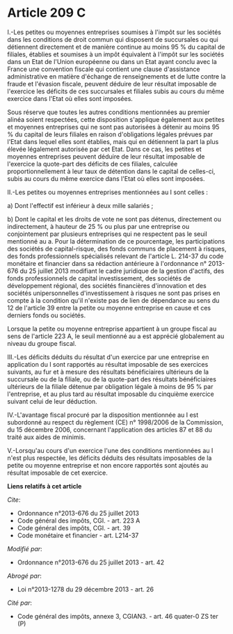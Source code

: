 # Article 209 C

I.-Les petites ou moyennes entreprises soumises à l'impôt sur les sociétés dans les conditions de droit commun qui disposent
de succursales ou qui détiennent directement et de manière continue au moins 95 % du capital de filiales, établies et
soumises à un impôt équivalent à l'impôt sur les sociétés dans un Etat de l'Union européenne ou dans un Etat ayant conclu
avec la France une convention fiscale qui contient une clause d'assistance administrative en matière d'échange de
renseignements et de lutte contre la fraude et l'évasion fiscale, peuvent déduire de leur résultat imposable de l'exercice
les déficits de ces succursales et filiales subis au cours du même exercice dans l'Etat où elles sont imposées. 

Sous réserve que toutes les autres conditions mentionnées au premier alinéa soient respectées, cette disposition s'applique
également aux petites et moyennes entreprises qui ne sont pas autorisées à détenir au moins 95 % du capital de leurs filiales
en raison d'obligations légales prévues par l'Etat dans lequel elles sont établies, mais qui en détiennent la part la plus
élevée légalement autorisée par cet Etat. Dans ce cas, les petites et moyennes entreprises peuvent déduire de leur résultat
imposable de l'exercice la quote-part des déficits de ces filiales, calculée proportionnellement à leur taux de détention
dans le capital de celles-ci, subis au cours du même exercice dans l'Etat où elles sont imposées. 

II.-Les petites ou moyennes entreprises mentionnées au I sont celles : 

a) Dont l'effectif est inférieur à deux mille salariés ; 

b) Dont le capital et les droits de vote ne sont pas détenus, directement ou indirectement, à hauteur de 25 % ou plus par une
entreprise ou conjointement par plusieurs entreprises qui ne respectent pas le seuil mentionné au a. Pour la détermination de
ce pourcentage, les participations des sociétés de capital-risque, des fonds communs de placement à risques, des fonds
professionnels spécialisés relevant de l'article L. 214-37 du code monétaire et financier dans sa rédaction antérieure à
l'ordonnance n° 2013-676 du 25 juillet 2013 modifiant le cadre juridique de la gestion d'actifs, des fonds professionnels de
capital investissement, des sociétés de développement régional, des sociétés financières d'innovation et des sociétés
unipersonnelles d'investissement à risques ne sont pas prises en compte à la condition qu'il n'existe pas de lien de
dépendance au sens du 12 de l'article 39 entre la petite ou moyenne entreprise en cause et ces derniers fonds ou sociétés. 

Lorsque la petite ou moyenne entreprise appartient à un groupe fiscal au sens de l'article 223 A, le seuil mentionné au a est
apprécié globalement au niveau du groupe fiscal. 

III.-Les déficits déduits du résultat d'un exercice par une entreprise en application du I sont rapportés au résultat
imposable de ses exercices suivants, au fur et à mesure des résultats bénéficiaires ultérieurs de la succursale ou de la
filiale, ou de la quote-part des résultats bénéficiaires ultérieurs de la filiale détenue par obligation légale à moins de 95
% par l'entreprise, et au plus tard au résultat imposable du cinquième exercice suivant celui de leur déduction. 

IV.-L'avantage fiscal procuré par la disposition mentionnée au I est subordonné au respect du règlement (CE) n° 1998/2006 de
la Commission, du 15 décembre 2006, concernant l'application des articles 87 et 88 du traité aux aides de minimis. 

V.-Lorsqu'au cours d'un exercice l'une des conditions mentionnées au I n'est plus respectée, les déficits déduits des
résultats imposables de la petite ou moyenne entreprise et non encore rapportés sont ajoutés au résultat imposable de cet
exercice.

**Liens relatifs à cet article**

_Cite_:

  - Ordonnance n°2013-676 du 25 juillet 2013
  - Code général des impôts, CGI. - art. 223 A
  - Code général des impôts, CGI. - art. 39
  - Code monétaire et financier - art. L214-37

_Modifié par_:

  - Ordonnance n°2013-676 du 25 juillet 2013 - art. 42

_Abrogé par_:

  - Loi n°2013-1278 du 29 décembre 2013 - art. 26

_Cité par_:

  - Code général des impôts, annexe 3, CGIAN3. - art. 46 quater-0 ZS ter (P)
